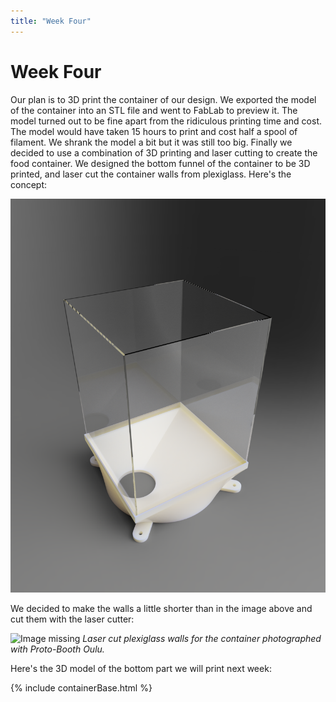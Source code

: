 ```yaml
---
title: "Week Four"
---
```


# Week Four

Our plan is to 3D print the container of our design. We exported the model of the container into an STL file and went to FabLab to preview it. The model turned out to be fine apart from the ridiculous printing time and cost. The model would have taken 15 hours to print and cost half a spool of filament. We shrank the model a bit but it was still too big. Finally we decided to use a combination of 3D printing and laser cutting to create the food container. We designed the bottom funnel of the container to be 3D printed, and laser cut the container walls from plexiglass. Here's the concept:

<img src="https://github.com/kpalok/Digifab/blob/gh-pages/Images/ContainerRender.png" width="600">

We decided to make the walls a little shorter than in the image above and cut them with the laser cutter:

![Image missing](https://raw.githubusercontent.com/kpalok/Digifab/gh-pages/Images/PlexiBox_01.jpg "Plexiglass frame")                 *Laser cut plexiglass walls for the container photographed with Proto-Booth Oulu.*

Here's the 3D model of the bottom part we will print next week:

{% include containerBase.html %}
